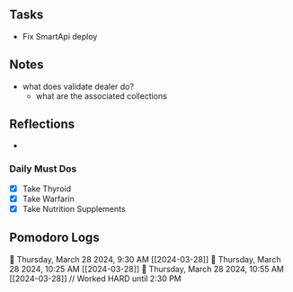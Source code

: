 ## Tasks

-  Fix SmartApi deploy

## Notes

- what does  validate dealer do?
	- what are the associated collections

## Reflections

- 

### Daily Must Dos

- [x] Take Thyroid
- [x] Take Warfarin
- [x] Take Nutrition Supplements

## Pomodoro Logs


🍅 Thursday, March 28 2024, 9:30 AM [[2024-03-28]]
🍅 Thursday, March 28 2024, 10:25 AM [[2024-03-28]]
🍅 Thursday, March 28 2024, 10:55 AM [[2024-03-28]]
// Worked HARD until 2:30 PM